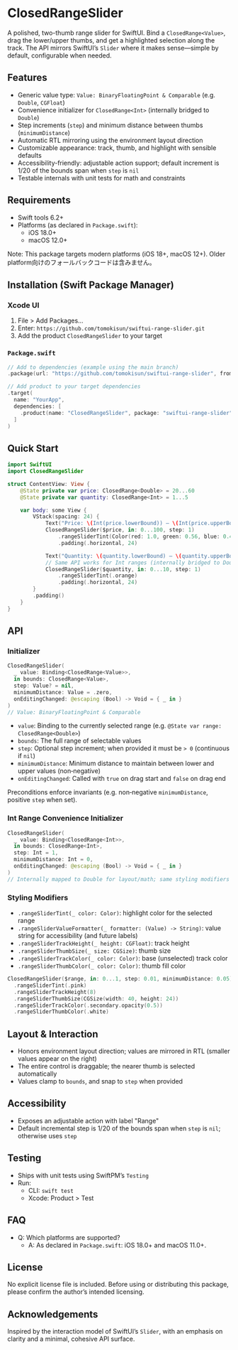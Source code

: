 # ClosedRangeSlider

A polished, two-thumb range slider for SwiftUI. Bind a `ClosedRange<Value>`, drag the lower/upper thumbs, and get a highlighted selection along the track. The API mirrors SwiftUI’s `Slider` where it makes sense—simple by default, configurable when needed.

## Features
- Generic value type: `Value: BinaryFloatingPoint & Comparable` (e.g. `Double`, `CGFloat`)
- Convenience initializer for `ClosedRange<Int>` (internally bridged to `Double`)
- Step increments (`step`) and minimum distance between thumbs (`minimumDistance`)
- Automatic RTL mirroring using the environment layout direction
- Customizable appearance: track, thumb, and highlight with sensible defaults
- Accessibility-friendly: adjustable action support; default increment is 1/20 of the bounds span when `step` is `nil`
- Testable internals with unit tests for math and constraints

## Requirements
- Swift tools 6.2+
- Platforms (as declared in `Package.swift`):
  - iOS 18.0+
  - macOS 12.0+

Note: This package targets modern platforms (iOS 18+, macOS 12+). Older platform向けのフォールバックコードは含みません。

## Installation (Swift Package Manager)
### Xcode UI
1. File > Add Packages…
2. Enter: `https://github.com/tomokisun/swiftui-range-slider.git`
3. Add the product `ClosedRangeSlider` to your target

### `Package.swift`
```swift
// Add to dependencies (example using the main branch)
.package(url: "https://github.com/tomokisun/swiftui-range-slider", from: "0.2.0"),

// Add product to your target dependencies
.target(
  name: "YourApp",
  dependencies: [
    .product(name: "ClosedRangeSlider", package: "swiftui-range-slider")
  ]
)
```

## Quick Start
```swift
import SwiftUI
import ClosedRangeSlider

struct ContentView: View {
    @State private var price: ClosedRange<Double> = 20...60
    @State private var quantity: ClosedRange<Int> = 1...5

    var body: some View {
        VStack(spacing: 24) {
            Text("Price: \(Int(price.lowerBound)) – \(Int(price.upperBound))")
            ClosedRangeSlider($price, in: 0...100, step: 1)
                .rangeSliderTint(Color(red: 1.0, green: 0.56, blue: 0.47)) // highlight color
                .padding(.horizontal, 24)

            Text("Quantity: \(quantity.lowerBound) – \(quantity.upperBound)")
            // Same API works for Int ranges (internally bridged to Double)
            ClosedRangeSlider($quantity, in: 0...10, step: 1)
                .rangeSliderTint(.orange)
                .padding(.horizontal, 24)
        }
        .padding()
    }
}
```

## API
### Initializer
```swift
ClosedRangeSlider(
  _ value: Binding<ClosedRange<Value>>,
  in bounds: ClosedRange<Value>,
  step: Value? = nil,
  minimumDistance: Value = .zero,
  onEditingChanged: @escaping (Bool) -> Void = { _ in }
)
// Value: BinaryFloatingPoint & Comparable
```

- `value`: Binding to the currently selected range (e.g. `@State var range: ClosedRange<Double>`)
- `bounds`: The full range of selectable values
- `step`: Optional step increment; when provided it must be `> 0` (continuous if `nil`)
- `minimumDistance`: Minimum distance to maintain between lower and upper values (non‑negative)
- `onEditingChanged`: Called with `true` on drag start and `false` on drag end

Preconditions enforce invariants (e.g. non‑negative `minimumDistance`, positive `step` when set).

### Int Range Convenience Initializer
```swift
ClosedRangeSlider(
  _ value: Binding<ClosedRange<Int>>,
  in bounds: ClosedRange<Int>,
  step: Int = 1,
  minimumDistance: Int = 0,
  onEditingChanged: @escaping (Bool) -> Void = { _ in }
)
// Internally mapped to Double for layout/math; same styling modifiers are available.
```

### Styling Modifiers
- `.rangeSliderTint(_ color: Color)`: highlight color for the selected range
- `.rangeSliderValueFormatter(_ formatter: (Value) -> String)`: value string for accessibility (and future labels)
- `.rangeSliderTrackHeight(_ height: CGFloat)`: track height
- `.rangeSliderThumbSize(_ size: CGSize)`: thumb size
- `.rangeSliderTrackColor(_ color: Color)`: base (unselected) track color
- `.rangeSliderThumbColor(_ color: Color)`: thumb fill color

```swift
ClosedRangeSlider($range, in: 0...1, step: 0.01, minimumDistance: 0.05)
  .rangeSliderTint(.pink)
  .rangeSliderTrackHeight(8)
  .rangeSliderThumbSize(CGSize(width: 40, height: 24))
  .rangeSliderTrackColor(.secondary.opacity(0.5))
  .rangeSliderThumbColor(.white)
```

## Layout & Interaction
- Honors environment layout direction; values are mirrored in RTL (smaller values appear on the right)
- The entire control is draggable; the nearer thumb is selected automatically
- Values clamp to `bounds`, and snap to `step` when provided

## Accessibility
- Exposes an adjustable action with label "Range"
- Default incremental step is 1/20 of the bounds span when `step` is `nil`; otherwise uses `step`

## Testing
- Ships with unit tests using SwiftPM’s `Testing`
- Run:
  - CLI: `swift test`
  - Xcode: Product > Test

## FAQ
- Q: Which platforms are supported?
  - A: As declared in `Package.swift`: iOS 18.0+ and macOS 11.0+.

## License
No explicit license file is included. Before using or distributing this package, please confirm the author’s intended licensing.

## Acknowledgements
Inspired by the interaction model of SwiftUI’s `Slider`, with an emphasis on clarity and a minimal, cohesive API surface.
